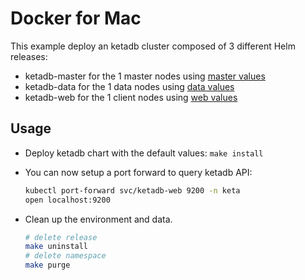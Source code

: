 # Docker for Mac

This example deploy an ketadb cluster composed of 3 different Helm releases:

* ketadb-master for the 1 master nodes using [master values](./master.yaml)
* ketadb-data for the 1 data nodes using [data values](./data.yaml)
* ketadb-web for the 1 client nodes using [web values](./web.yaml)


## Usage

* Deploy ketadb chart with the default values: `make install`

* You can now setup a port forward to query ketadb API:

  ```bash
  kubectl port-forward svc/ketadb-web 9200 -n keta
  open localhost:9200
  ```

* Clean up the environment and data.
  ```bash
  # delete release
  make uninstall
  # delete namespace
  make purge
  ```

[docker for mac]: https://docs.docker.com/docker-for-mac/kubernetes/